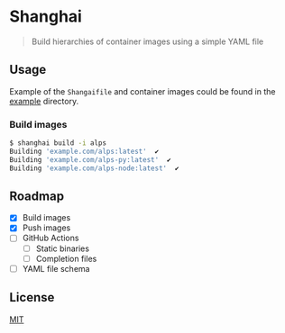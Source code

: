 # Shanghai

> Build hierarchies of container images using a simple YAML file

## Usage

Example of the `Shangaifile` and container images could be found in the [example](./example/)
directory.

### Build images

```sh
$ shanghai build -i alps
Building 'example.com/alps:latest'  ✔ 
Building 'example.com/alps-py:latest'  ✔ 
Building 'example.com/alps-node:latest'  ✔ 
```

## Roadmap

- [x] Build images
- [x] Push images
- [ ] GitHub Actions
  - [ ] Static binaries
  - [ ] Completion files
- [ ] YAML file schema

## License

[MIT](./LICENSE)
